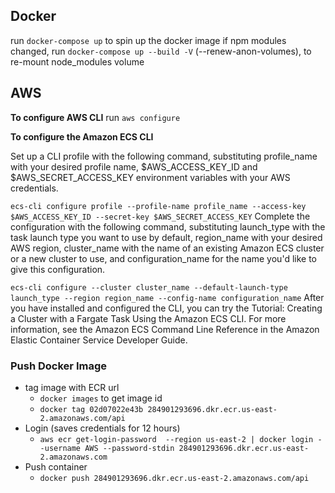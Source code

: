 ## Docker
run `docker-compose up` to spin up the docker image
if npm modules changed, run `docker-compose up --build -V` (--renew-anon-volumes), to re-mount node_modules volume

## AWS
**To configure AWS CLI**
run `aws configure`

**To configure the Amazon ECS CLI**

Set up a CLI profile with the following command, substituting profile_name with your desired profile name, $AWS_ACCESS_KEY_ID and $AWS_SECRET_ACCESS_KEY environment variables with your AWS credentials.

`ecs-cli configure profile --profile-name profile_name --access-key $AWS_ACCESS_KEY_ID --secret-key $AWS_SECRET_ACCESS_KEY`
Complete the configuration with the following command, substituting launch_type with the task launch type you want to use by default, region_name with your desired AWS region, cluster_name with the name of an existing Amazon ECS cluster or a new cluster to use, and configuration_name for the name you'd like to give this configuration.

`ecs-cli configure --cluster cluster_name --default-launch-type launch_type --region region_name --config-name configuration_name`
After you have installed and configured the CLI, you can try the Tutorial: Creating a Cluster with a Fargate Task Using the Amazon ECS CLI. For more information, see the Amazon ECS Command Line Reference in the Amazon Elastic Container Service Developer Guide.

### Push Docker Image
- tag image with ECR url
    - `docker images` to get image id
    - `docker tag 02d07022e43b 284901293696.dkr.ecr.us-east-2.amazonaws.com/api`
- Login (saves credentials for 12 hours)
    - `aws ecr get-login-password  --region us-east-2 | docker login --username AWS --password-stdin 284901293696.dkr.ecr.us-east-2.amazonaws.com`
- Push container
    - `docker push 284901293696.dkr.ecr.us-east-2.amazonaws.com/api`
